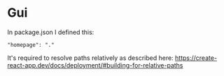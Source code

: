 # Gui

In package.json I defined this:
```
"homepage": "."
```

It's required to resolve paths relatively as described here: https://create-react-app.dev/docs/deployment/#building-for-relative-paths